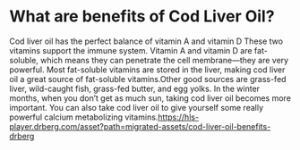 # What are benefits of Cod Liver Oil?

Cod liver oil has the perfect balance of vitamin A and vitamin D These two vitamins support the immune system. Vitamin A and vitamin D are fat-soluble, which means they can penetrate the cell membrane—they are very powerful. Most fat-soluble vitamins are stored in the liver, making cod liver oil a great source of fat-soluble vitamins.Other good sources are grass-fed liver, wild-caught fish, grass-fed butter, and egg yolks. In the winter months, when you don’t get as much sun, taking cod liver oil becomes more important. You can also take cod liver oil to give yourself some really powerful calcium metabolizing vitamins.https://hls-player.drberg.com/asset?path=migrated-assets/cod-liver-oil-benefits-drberg